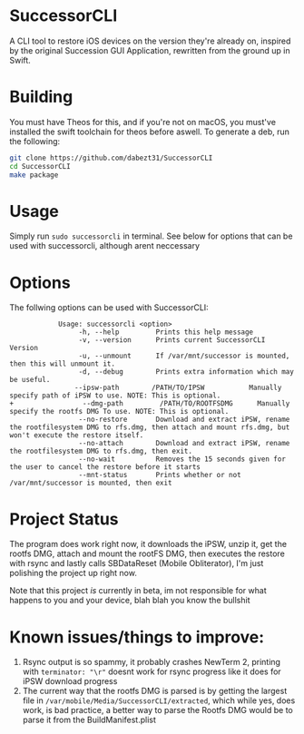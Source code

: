 # SuccessorCLI
A CLI tool to restore iOS devices on the version they're already on, inspired by the original Succession GUI Application, rewritten from the ground up in Swift.
# Building
You must have Theos for this, and if you're not on macOS, you must've installed the swift toolchain for theos before aswell.
To generate a deb, run the following:
```sh
git clone https://github.com/dabezt31/SuccessorCLI
cd SuccessorCLI
make package
```

# Usage
Simply run `sudo successorcli` in terminal. See below for options that can be used with successorcli, although arent neccessary

# Options  
The follwing options can be used with SuccessorCLI:
```SuccessorCLI - A CLI Utility to restore iOS devices, based off Succession
            Usage: successorcli <option>
                 -h, --help         Prints this help message
                 -v, --version      Prints current SuccessorCLI Version
                 -u, --unmount      If /var/mnt/successor is mounted, then this will unmount it.
                 -d, --debug        Prints extra information which may be useful.
                --ipsw-path        /PATH/TO/IPSW           Manually specify path of iPSW to use. NOTE: This is optional.
+                 --dmg-path         /PATH/TO/ROOTFSDMG      Manually specify the rootfs DMG To use. NOTE: This is optional.
                 --no-restore       Download and extract iPSW, rename the rootfilesystem DMG to rfs.dmg, then attach and mount rfs.dmg, but won't execute the restore itself.
                 --no-attach        Download and extract iPSW, rename the rootfilesystem DMG to rfs.dmg, then exit.
                 --no-wait          Removes the 15 seconds given for the user to cancel the restore before it starts
                 --mnt-status       Prints whether or not /var/mnt/successor is mounted, then exit
```

# Project Status
The program does work right now, it downloads the iPSW, unzip it, get the rootfs DMG, attach and mount the rootFS DMG, then executes the restore with rsync and lastly calls SBDataReset (Mobile Obliterator), I'm just polishing the project up right now.

Note that this project *is* currently in beta, im not responsible for what happens to you and your device, blah blah you know the bullshit

# Known issues/things to improve:
1. Rsync output is so spammy, it probably crashes NewTerm 2, printing with `terminator: "\r"` doesnt work for rsync progress like it does for iPSW download progress
2. The current way that the rootfs DMG is parsed is by getting the largest file in `/var/mobile/Media/SuccessorCLI/extracted`, which while yes, does work, is bad practice, a better way to parse the Rootfs DMG would be to parse it from the BuildManifest.plist
